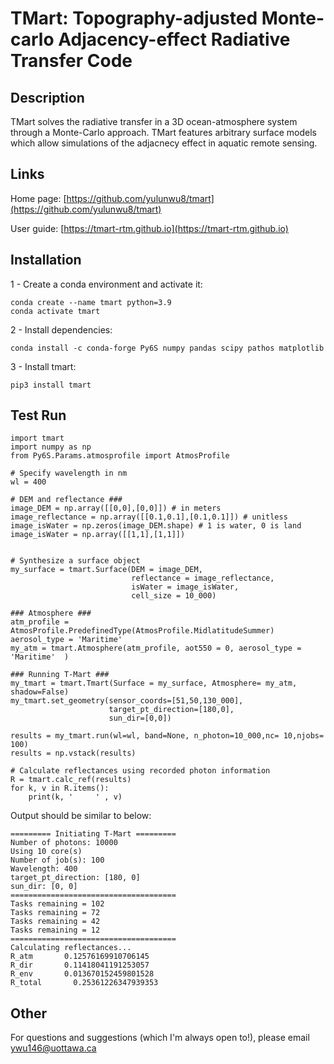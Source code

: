 # TMart: Topography-adjusted Monte-carlo Adjacency-effect Radiative Transfer Code

## Description 

TMart solves the radiative transfer in a 3D ocean-atmosphere system through a Monte-Carlo approach. TMart features arbitrary surface models which allow simulations of the adjacnecy effect in aquatic remote sensing. 


## Links


Home page: [https://github.com/yulunwu8/tmart](https://github.com/yulunwu8/tmart)

User guide: [https://tmart-rtm.github.io](https://tmart-rtm.github.io) 

## Installation 

1 - Create a conda environment and activate it: 

```
conda create --name tmart python=3.9
conda activate tmart
```

2 - Install dependencies: 

```
conda install -c conda-forge Py6S numpy pandas scipy pathos matplotlib
```

3 - Install tmart: 

```
pip3 install tmart
```

## Test Run

```
import tmart
import numpy as np
from Py6S.Params.atmosprofile import AtmosProfile

# Specify wavelength in nm
wl = 400

# DEM and reflectance ###
image_DEM = np.array([[0,0],[0,0]]) # in meters
image_reflectance = np.array([[0.1,0.1],[0.1,0.1]]) # unitless     
image_isWater = np.zeros(image_DEM.shape) # 1 is water, 0 is land
image_isWater = np.array([[1,1],[1,1]])


# Synthesize a surface object
my_surface = tmart.Surface(DEM = image_DEM,
                           reflectance = image_reflectance,
                           isWater = image_isWater,
                           cell_size = 10_000)  
                               
### Atmosphere ###
atm_profile = AtmosProfile.PredefinedType(AtmosProfile.MidlatitudeSummer) 
aerosol_type = 'Maritime'  
my_atm = tmart.Atmosphere(atm_profile, aot550 = 0, aerosol_type = 'Maritime'  )

### Running T-Mart ###
my_tmart = tmart.Tmart(Surface = my_surface, Atmosphere= my_atm, shadow=False)
my_tmart.set_geometry(sensor_coords=[51,50,130_000], 
                      target_pt_direction=[180,0],
                      sun_dir=[0,0])

results = my_tmart.run(wl=wl, band=None, n_photon=10_000,nc= 10,njobs= 100)
results = np.vstack(results)

# Calculate reflectances using recorded photon information 
R = tmart.calc_ref(results)
for k, v in R.items():
    print(k, '     ' , v)

```

Output should be similar to below: 

```
========= Initiating T-Mart =========
Number of photons: 10000
Using 10 core(s)
Number of job(s): 100
Wavelength: 400
target_pt_direction: [180, 0]
sun_dir: [0, 0]
=====================================
Tasks remaining = 102
Tasks remaining = 72
Tasks remaining = 42
Tasks remaining = 12
=====================================
Calculating reflectances...
R_atm       0.12576169910706145
R_dir       0.11418041191253057
R_env       0.013670152459801528
R_total       0.25361226347939353

```



## Other


For questions and suggestions (which I'm always open to!), please email [ywu146@uottawa.ca](ywu146@uottawa.ca)